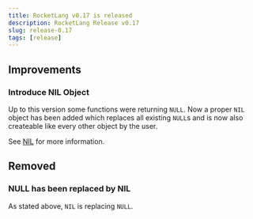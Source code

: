```yaml
---
title: RocketLang v0.17 is released
description: RocketLang Release v0.17
slug: release-0.17
tags: [release]
---
```

## Improvements
### Introduce NIL Object
Up to this version some functions were returning `NULL`.
Now a proper `NIL` object has been added which replaces all existing `NULL`s
and is now also createable like every other object by the user.

See [NIL](/docs/literals/nil) for more information.

## Removed
### NULL has been replaced by NIL
As stated above, `NIL` is replacing `NULL`.